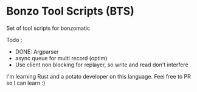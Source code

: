 # Bonzo Tool Scripts (BTS)

Set of tool scripts for bonzomatic

Todo :

- DONE: Argparser
- async queue for multi record (optim)
- Use client non blocking for replayer, so write and read don't interfere

I'm learning Rust and a potato developer on this language. Feel free to PR so I can learn :)

